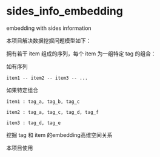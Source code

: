 # sides_info_embedding
embedding with sides information

本项目解决数据挖掘问题模型如下：

拥有若干 item 组成的序列，每个 item 为一组特定 tag 的组合：


如有序列 

    item1 -- item2 -- item3 -- ...


如果特定组合

    item1 : tag_a, tag_b, tag_c

    item2 : tag_a, tag_c, tag_d, tag_f

    item3 : tag_d, tag_e

挖掘 tag 和 item 的embedding高维空间关系


本项目使用